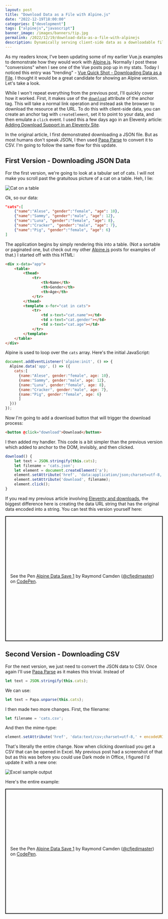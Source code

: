 ```yaml
---
layout: post
title: "Download Data as a File with Alpine.js"
date: "2022-12-19T18:00:00"
categories: ["development"]
tags: ["alpinejs","javascript"]
banner_image: /images/banners/tip.jpg
permalink: /2022/12/19/download-data-as-a-file-with-alpinejs
description: Dynamically serving client-side data as a downloadable file with Alpine.js
---
```


As my readers know, I've been updating some of my earlier Vue.js examples to demonstrate how they would work with [Alpine.js](https://alpinejs.dev/). Normally I post these "conversions" when I see one of the Vue posts pop up in my stats. Today I noticed this entry was "trending" - [Vue Quick Shot - Downloading Data as a File](https://www.raymondcamden.com/2020/12/15/vue-quick-shot-downloading-data-as-a-file). I thought it would be a great candidate for showing an Alpine version. Let's take a look. 

While I won't repeat everything from the previous post, I'll quickly cover how it worked. First, it makes use of the [`download`](https://developer.mozilla.org/en-US/docs/Web/HTML/Element/a#attr-download) attribute of the anchor tag. This will take a normal link operation and instead ask the browser to download the resource at the URL. To do this with client-side data, you can create an anchor tag with `createElement`, set it to point to your data, and then emulate a `click` event. I used this a few days ago in an Eleventy article: [Adding Download Support in an Eleventy Site](https://www.raymondcamden.com/2022/12/13/adding-download-support-in-an-eleventy-site). 

In the original article, I first demonstrated downloading a JSON file. But as most humans don't speak JSON, I then used [Papa Parse](https://www.papaparse.com/) to convert it to CSV. I'm going to follow the same flow for this update.

## First Version - Downloading JSON Data

For the first version, we're going to look at a tabular set of cats. I will not make you scroll past the gratuitous picture of a cat on a table. Heh, I lie:

<img data-src="https://static.raymondcamden.com/images/2020/12/black-cat-yawn.jpg" alt="Cat on a table" class="imgborder imgcenter ls-is-cached lazyloaded" src="https://static.raymondcamden.com/images/2020/12/black-cat-yawn.jpg">

Ok, so our data:

```json
"cats":[
	{"name":"Alese", "gender":"female", "age": 10},
	{"name":"Sammy", "gender":"male", "age": 12},
	{"name":"Luna", "gender":"female", "age": 8},
	{"name":"Cracker", "gender":"male", "age": 7},
	{"name":"Pig", "gender":"female", "age": 6}
]
```

The application begins by simply rendering this into a table. (Not a sortable or paginated one, but check out my other [Alpine.js](https://www.raymondcamden.com/tags/alpinejs) posts for examples of that.) I started off with this HTML:

```html
<div x-data="app">
	<table>
		<thead>
			<tr>
				<th>Name</th>
				<th>Gender</th>
				<th>Age</th>
			</tr>
		</thead>
		<template x-for="cat in cats">
			<tr>
				<td x-text="cat.name"></td>
				<td x-text="cat.gender"></td>
				<td x-text="cat.age"></td>
			</tr>
		</template>
	</table>
</div>
```

Alpine is used to loop over the `cats` array. Here's the initial JavaScript:

```js
document.addEventListener('alpine:init', () => {
  Alpine.data('app', () => ({
	cats:[
      {name:"Alese", gender:"female", age: 10},
      {name:"Sammy", gender:"male", age: 12},
      {name:"Luna", gender:"female", age: 8},
      {name:"Cracker", gender:"male", age: 7},
      {name:"Pig", gender:"female", age: 6}
      ]		
  }))
});
```

Now I'm going to add a download button that will trigger the download process:

```html
<button @click="download">Download</button>
```

I then added my handler. This code is a bit simpler than the previous version which added to anchor to the DOM, invisibly, and then clicked. 

```js
download() {
	let text = JSON.stringify(this.cats);
	let filename = 'cats.json';
	let element = document.createElement('a');
	element.setAttribute('href', 'data:application/json;charset=utf-8,' + encodeURIComponent(text));
	element.setAttribute('download', filename);
	element.click();
}
```

If you read my previous article involving [Eleventy and downloads](https://www.raymondcamden.com/2022/12/13/adding-download-support-in-an-eleventy-site), the biggest difference here is creating the data URL string that has the original data encoded into a string. You can test this version yourself here:

<p class="codepen" data-height="400" data-theme-id="dark" data-slug-hash="YzjzaGz" data-editable="true" data-user="cfjedimaster" style="height: 400px; box-sizing: border-box; display: flex; align-items: center; justify-content: center; border: 2px solid; margin: 1em 0; padding: 1em;">
  <span>See the Pen <a href="https://codepen.io/cfjedimaster/pen/YzjzaGz">
  Alpine Data Save 1</a> by Raymond Camden (<a href="https://codepen.io/cfjedimaster">@cfjedimaster</a>)
  on <a href="https://codepen.io">CodePen</a>.</span>
</p>
<script async src="https://cpwebassets.codepen.io/assets/embed/ei.js"></script>

## Second Version - Downloading CSV

For the next version, we just need to convert the JSON data to CSV. Once again I'll use [Papa Parse](https://www.papaparse.com/) as it makes this trivial. Instead of 

```js
let text = JSON.stringify(this.cats);
```

We can use:

```js
let text = Papa.unparse(this.cats);
```

I then made two more changes. First, the filename:

```js
let filename = 'cats.csv';
```

And then the mime-type:

```js
element.setAttribute('href', 'data:text/csv;charset=utf-8,' + encodeURIComponent(text));
```

That's literally the entire change. Now when clicking download you get a CSV that can be opened in Excel. My previous post had a screenshot of that but as this was before you could use Dark mode in Office, I figured I'd update it with a new one:

<p>
<img data-src="https://static.raymondcamden.com/images/2022/12/dl1.jpg" alt="Excel sample output" class="lazyload imgborder imgcenter">
</p>

Here's the entire example:

<p class="codepen" data-height="400" data-theme-id="dark" data-slug-hash="yLqLKoj" data-editable="true" data-user="cfjedimaster" style="height: 400px; box-sizing: border-box; display: flex; align-items: center; justify-content: center; border: 2px solid; margin: 1em 0; padding: 1em;">
  <span>See the Pen <a href="https://codepen.io/cfjedimaster/pen/yLqLKoj">
  Alpine Data Save 1</a> by Raymond Camden (<a href="https://codepen.io/cfjedimaster">@cfjedimaster</a>)
  on <a href="https://codepen.io">CodePen</a>.</span>
</p>
<script async src="https://cpwebassets.codepen.io/assets/embed/ei.js"></script>
